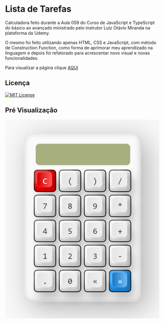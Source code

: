 # Lista de Tarefas

Calculadora feito durante a Aula 059 do Curso de JavaScript e TypeScript do básico ao avançado ministrado pelo instrutor Luiz Otávio Miranda na plataforma da Udemy.

O mesmo foi feito utilizando apenas HTML, CSS e JavaScript, com método de Construction Function, como forma de aprimorar meu aprendizado na linguagem e depois foi refatorado para acrescentar novo visual e novas funcionalidades.

Para visualizar a página clique [AQUI](https://jhonatancassante.github.io/calculadora-construction-functions/)

## Licença

[![MIT License](https://img.shields.io/github/license/jhonatancassante/startse-desafio-01?style=plastic)](https://github.com/jhonatancassante/calculadora-construction-functions/blob/main/LICENSE)

## Pré Visualização

![Preview](/assets/img/preview.jpg)
